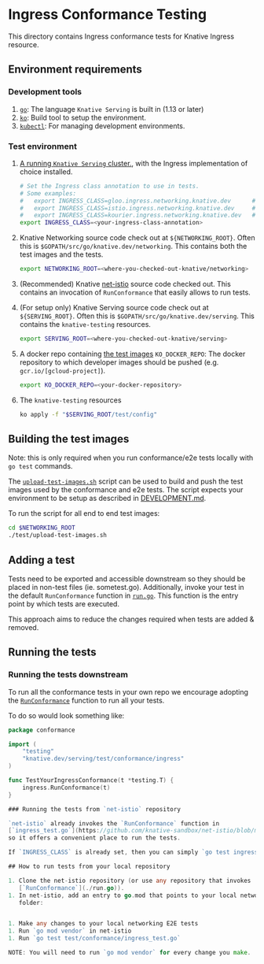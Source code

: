 # Ingress Conformance Testing

This directory contains Ingress conformance tests for Knative Ingress resource.

## Environment requirements

### Development tools

1. [`go`](https://golang.org/doc/install): The language `Knative Serving` is
   built in (1.13 or later)
1. [`ko`](https://github.com/google/ko): Build tool to setup the environment.
1. [`kubectl`](https://kubernetes.io/docs/tasks/tools/install-kubectl/): For
   managing development environments.

### Test environment

1. [A running `Knative Serving` cluster.](https://github.com/knative/serving/blob/master/DEVELOPMENT.md#prerequisites),
   with the Ingress implementation of choice installed.
   ```bash
   # Set the Ingress class annotation to use in tests.
   # Some examples:
   #   export INGRESS_CLASS=gloo.ingress.networking.knative.dev      # Gloo Ingress
   #   export INGRESS_CLASS=istio.ingress.networking.knative.dev     # Istio Ingress
   #   export INGRESS_CLASS=kourier.ingress.networking.knative.dev   # Kourier Ingress
   export INGRESS_CLASS=<your-ingress-class-annotation>
   ```
1. Knative Networking source code check out at `${NETWORKING_ROOT}`. Often this
   is `$GOPATH/src/go/knative.dev/networking`. This contains both the test
   images and the tests.
   ```bash
   export NETWORKING_ROOT=<where-you-checked-out-knative/networking>
   ```
1. (Recommended) Knative
   [net-istio](https://github.com/knative-sandbox/net-istio) source code checked
   out. This contains an invocation of `RunConformance` that easily allows to
   run tests.
1. (For setup only) Knative Serving source code check out at `${SERVING_ROOT}`.
   Often this is `$GOPATH/src/go/knative.dev/serving`. This contains the
   `knative-testing` resources.
   ```bash
   export SERVING_ROOT=<where-you-checked-out-knative/serving>
   ```
1. A docker repo containing [the test images](#test-images) `KO_DOCKER_REPO`:
   The docker repository to which developer images should be pushed (e.g.
   `gcr.io/[gcloud-project]`).

   ```bash
   export KO_DOCKER_REPO=<your-docker-repository>
   ```

1. The `knative-testing` resources

   ```bash
   ko apply -f "$SERVING_ROOT/test/config"
   ```

## Building the test images

Note: this is only required when you run conformance/e2e tests locally with
`go test` commands.

The [`upload-test-images.sh`](../../upload-test-images.sh) script can be used to
build and push the test images used by the conformance and e2e tests. The script
expects your environment to be setup as described in
[DEVELOPMENT.md](https://github.com/knative/serving/blob/master/DEVELOPMENT.md#install-requirements).

To run the script for all end to end test images:

```bash
cd $NETWORKING_ROOT
./test/upload-test-images.sh
```

## Adding a test

Tests need to be exported and accessible downstream so they should be placed in
non-test files (ie. sometest.go). Additionally, invoke your test in the default
`RunConformance` function in [`run.go`](./run.go). This function is the entry
point by which tests are executed.

This approach aims to reduce the changes required when tests are added &
removed.

## Running the tests

### Running the tests downstream

To run all the conformance tests in your own repo we encourage adopting the
[`RunConformance`](./run.go) function to run all your tests.

To do so would look something like:

```go
package conformance

import (
	"testing"
	"knative.dev/serving/test/conformance/ingress"
)

func TestYourIngressConformance(t *testing.T) {
	ingress.RunConformance(t)
}

### Running the tests from `net-istio` repository

`net-istio` already invokes the `RunConformance` function in
[`ingress_test.go`](https://github.com/knative-sandbox/net-istio/blob/master/test/conformance/ingress_test.go),
so it offers a convenient place to run the tests.

If `INGRESS_CLASS` is already set, then you can simply `go test ingress_test.go`

## How to run tests from your local repository

1. Clone the net-istio repository (or use any repository that invokes
   [`RunConformance`](./run.go)).
1. In net-istio, add an entry to go.mod that points to your local networking
   folder:


1. Make any changes to your local networking E2E tests
1. Run `go mod vendor` in net-istio
1. Run `go test test/conformance/ingress_test.go`

NOTE: You will need to run `go mod vendor` for every change you make.
```
